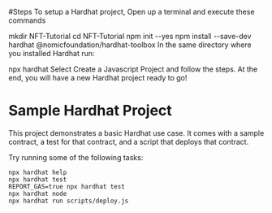 #Steps
To setup a Hardhat project, Open up a terminal and execute these commands

mkdir NFT-Tutorial
cd  NFT-Tutorial
npm init --yes
npm install --save-dev hardhat @nomicfoundation/hardhat-toolbox
In the same directory where you installed Hardhat run:

npx hardhat
Select Create a Javascript Project and follow the steps. At the end, you will have a new Hardhat project ready to go!





# Sample Hardhat Project

This project demonstrates a basic Hardhat use case. It comes with a sample contract, a test for that contract, and a script that deploys that contract.

Try running some of the following tasks:

```shell
npx hardhat help
npx hardhat test
REPORT_GAS=true npx hardhat test
npx hardhat node
npx hardhat run scripts/deploy.js
```
